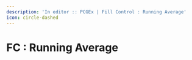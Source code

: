 ```yaml
---
description: 'In editor :: PCGEx | Fill Control : Running Average'
icon: circle-dashed
---
```


# FC : Running Average

